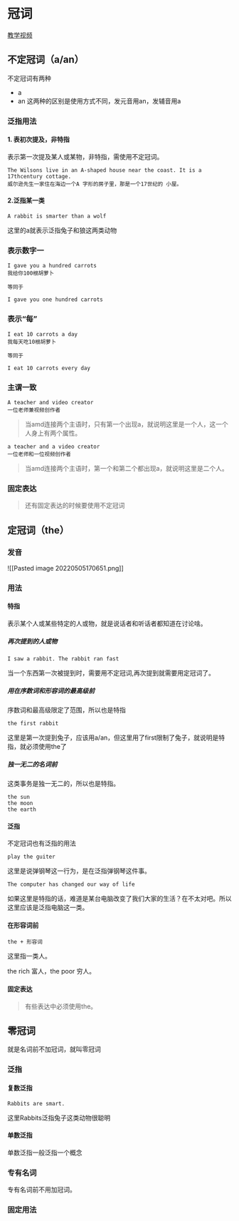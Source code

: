 # 冠词

[教学视频](https://www.bilibili.com/video/BV1XY411J7aG?p=12)

## 不定冠词（a/an）

不定冠词有两种
- a
- an
这两种的区别是使用方式不同，发元音用an，发辅音用a

### 泛指用法

#### 1. 表初次提及，非特指
表示第一次提及某人或某物，非特指，需使用不定冠词。

```
The Wilsons live in an A-shaped house near the coast. It is a 17thcentury cottage. 
威尔逊先生一家住在海边一个A 字形的房子里，那是一个17世纪的 小屋。
```
#### 2.泛指某一类
```
A rabbit is smarter than a wolf
```
这里的a就表示泛指兔子和狼这两类动物


### 表示数字一
```
I gave you a hundred carrots
我给你100根胡萝卜

等同于

I gave you one hundred carrots
```

### 表示“每”
```
I eat 10 carrots a day
我每天吃10根胡萝卜

等同于

I eat 10 carrots every day
```

### 主谓一致

```
A teacher and video creator
一位老师兼视频创作者
```
>当amd连接两个主语时，只有第一个出现a，就说明这里是一个人，这一个人身上有两个属性。

```
a teacher and a video creator
一位老师和一位视频创作者
```
>当amd连接两个主语时，第一个和第二个都出现a，就说明这里是二个人。


### 固定表达
>还有固定表达的时候要使用不定冠词


## 定冠词（the）

### 发音
![[Pasted image 20220505170651.png]]

###  用法
#### 特指
表示某个人或某些特定的人或物，就是说话者和听话者都知道在讨论啥。


##### 再次提到的人或物
```
I saw a rabbit. The rabbit ran fast
```
当一个东西第一次被提到时，需要用不定冠词,再次提到就需要用定冠词了。


##### 用在序数词和形容词的最高级前
序数词和最高级限定了范围，所以也是特指

```
the first rabbit
```
这里是第一次提到兔子，应该用a/an，但这里用了first限制了兔子，就说明是特指，就必须使用the了

##### 独一无二的名词前
这类事务是独一无二的，所以也是特指。

```
the sun
the moon
the earth
```

#### 泛指
不定冠词也有泛指的用法
```
play the guiter
```
这里是说弹钢琴这一行为，是在泛指弹钢琴这件事。
```
The computer has changed our way of life
```
如果这里是特指的话，难道是某台电脑改变了我们大家的生活？在不太对吧。所以这里应该是泛指电脑这一类。
#### 在形容词前
```
the + 形容词
```
这里指一类人。

the rich  富人，the poor 穷人。

#### 固定表达
>有些表达中必须使用the。


## 零冠词
就是名词前不加冠词，就叫零冠词

###  泛指

#### 复数泛指
```
Rabbits are smart.
```
这里Rabbits泛指兔子这类动物很聪明

#### 单数泛指
单数泛指一般泛指一个概念

### 专有名词
专有名词前不用加冠词。
### 固定用法
